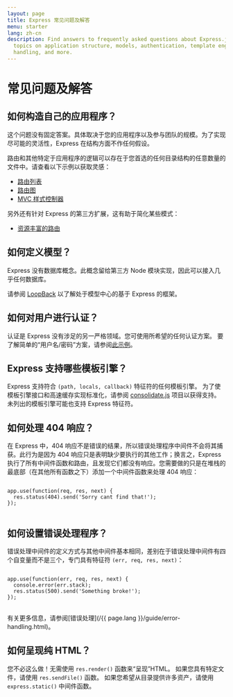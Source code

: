 ```yaml
---
layout: page
title: Express 常见问题及解答
menu: starter
lang: zh-cn
description: Find answers to frequently asked questions about Express.js, including
  topics on application structure, models, authentication, template engines, error
  handling, and more.
---
```


# 常见问题及解答

## 如何构造自己的应用程序？

这个问题没有固定答案。具体取决于您的应用程序以及参与团队的规模。为了实现尽可能的灵活性，Express 在结构方面不作任何假设。

路由和其他特定于应用程序的逻辑可以存在于您首选的任何目录结构的任意数量的文件中。请查看以下示例以获取灵感：

* [路由列表](https://github.com/expressjs/express/blob/4.13.1/examples/route-separation/index.js#L32-47)
* [路由图](https://github.com/expressjs/express/blob/4.13.1/examples/route-map/index.js#L52-L66)
* [MVC 样式控制器](https://github.com/expressjs/express/tree/master/examples/mvc)

另外还有针对 Express 的第三方扩展，这有助于简化某些模式：

* [资源丰富的路由](https://github.com/expressjs/express-resource)

## 如何定义模型？

Express 没有数据库概念。此概念留给第三方 Node 模块实现，因此可以接入几乎任何数据库。

请参阅 [LoopBack](http://loopback.io) 以了解处于模型中心的基于 Express 的框架。

## 如何对用户进行认证？

认证是 Express 没有涉足的另一严格领域。您可使用所希望的任何认证方案。
要了解简单的“用户名/密码”方案，请参阅[此示例](https://github.com/expressjs/express/tree/master/examples/auth)。


## Express 支持哪些模板引擎？

Express 支持符合 `(path, locals, callback)` 特征符的任何模板引擎。
为了使模板引擎接口和高速缓存实现标准化，请参阅 [consolidate.js](https://github.com/visionmedia/consolidate.js) 项目以获得支持。未列出的模板引擎可能也支持 Express 特征符。

## 如何处理 404 响应？

在 Express 中，404 响应不是错误的结果，所以错误处理程序中间件不会将其捕获。此行为是因为 404 响应只是表明缺少要执行的其他工作；换言之，Express 执行了所有中间件函数和路由，且发现它们都没有响应。您需要做的只是在堆栈的最底部（在其他所有函数之下）添加一个中间件函数来处理 404 响应：

<pre>
<code class="language-javascript" translate="no">
app.use(function(req, res, next) {
  res.status(404).send('Sorry cant find that!');
});
</code>
</pre>

## 如何设置错误处理程序？

错误处理中间件的定义方式与其他中间件基本相同，差别在于错误处理中间件有四个自变量而不是三个，专门具有特征符 `(err, req, res, next)`：

<pre>
<code class="language-javascript" translate="no">
app.use(function(err, req, res, next) {
  console.error(err.stack);
  res.status(500).send('Something broke!');
});
</code>
</pre>

有关更多信息，请参阅[错误处理](/{{ page.lang }}/guide/error-handling.html)。

## 如何呈现纯 HTML？

您不必这么做！无需使用 `res.render()` 函数来“呈现”HTML。
如果您具有特定文件，请使用 `res.sendFile()` 函数。
如果您希望从目录提供许多资产，请使用 `express.static()` 中间件函数。
